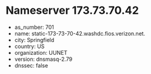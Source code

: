 # Nameserver 173.73.70.42

* as_number: 701
* name: static-173-73-70-42.washdc.fios.verizon.net.
* city: Springfield
* country: US
* organization: UUNET
* version: dnsmasq-2.79
* dnssec: false
